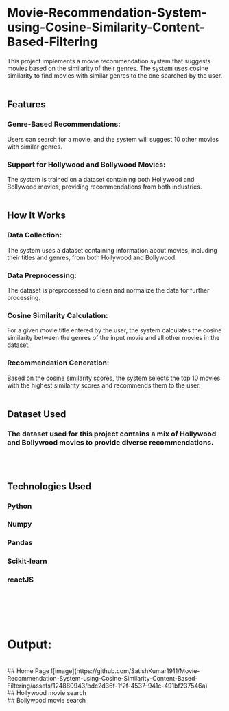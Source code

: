 # Movie-Recommendation-System-using-Cosine-Similarity-Content-Based-Filtering
This project implements a movie recommendation system that suggests movies based on the similarity of their genres. The system uses cosine similarity to find movies with similar genres to the one searched by the user.
<br><br>
## Features
### Genre-Based Recommendations: 
Users can search for a movie, and the system will suggest 10 other movies with similar genres.
### Support for Hollywood and Bollywood Movies: 
The system is trained on a dataset containing both Hollywood and Bollywood movies, providing recommendations from both industries.
<br><br>
## How It Works
### Data Collection: 
The system uses a dataset containing information about movies, including their titles and genres, from both Hollywood and Bollywood.
### Data Preprocessing: 
The dataset is preprocessed to clean and normalize the data for further processing.
### Cosine Similarity Calculation: 
For a given movie title entered by the user, the system calculates the cosine similarity between the genres of the input movie and all other movies in the dataset.
### Recommendation Generation: 
Based on the cosine similarity scores, the system selects the top 10 movies with the highest similarity scores and recommends them to the user.
<br><br>
## Dataset Used
### The dataset used for this project contains a mix of Hollywood and Bollywood movies to provide diverse recommendations.
<br><br>
## Technologies Used
### Python
### Numpy
### Pandas
### Scikit-learn
### reactJS
<br><br><br><br>

# Output:
<br>
## Home Page
![image](https://github.com/SatishKumar1911/Movie-Recommendation-System-using-Cosine-Similarity-Content-Based-Filtering/assets/124880943/bdc2d36f-1f2f-4537-941c-491bf237546a)
<br>
## Hollywood movie search

<br>
## Bollywood movie search
